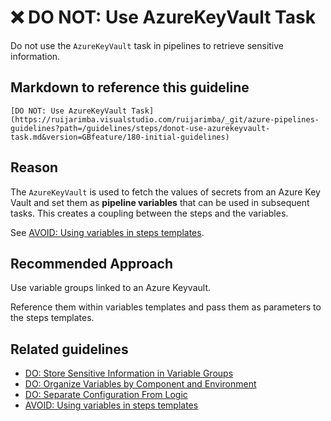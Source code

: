 # ❌ DO NOT: Use AzureKeyVault Task

Do not use the `AzureKeyVault` task in pipelines to retrieve sensitive
information.

## Markdown to reference this guideline

```plaintext
[DO NOT: Use AzureKeyVault Task](https://ruijarimba.visualstudio.com/ruijarimba/_git/azure-pipelines-guidelines?path=/guidelines/steps/donot-use-azurekeyvault-task.md&version=GBfeature/180-initial-guidelines)
```

## Reason

The `AzureKeyVault` is used to fetch the values of secrets from an Azure Key
Vault and set them as **pipeline variables** that can be used in subsequent
tasks. This creates a coupling between the steps and the variables.

See [AVOID: Using variables in steps templates](/guidelines/steps/avoid-variables.md).

## Recommended Approach

Use variable groups linked to an Azure Keyvault.

Reference them within variables templates and pass them as parameters to the
steps templates.

## Related guidelines

- [DO: Store Sensitive Information in Variable Groups](/guidelines/variables/do-sensitive-information.md)
- [DO: Organize Variables by Component and Environment](/guidelines/variables/do-organize-variables.md)
- [DO: Separate Configuration From Logic](/guidelines/variables/do-separate-configuration.md)
- [AVOID: Using variables in steps templates](/guidelines/steps/avoid-variables.md)
